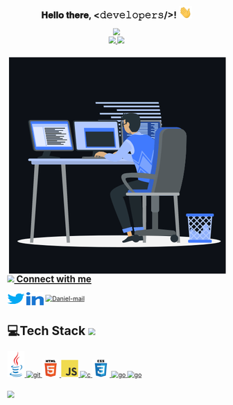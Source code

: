 <div align="center" style type ="text/css">

   ## 𝐇𝐞𝐥𝐥𝐨 𝐭𝐡𝐞𝐫𝐞, <𝚍𝚎𝚟𝚎𝚕𝚘𝚙𝚎𝚛𝚜/>! <img src="https://github.com/ABSphreak/ABSphreak/blob/master/gifs/Hi.gif" width="30px">

</div>

<div align="center">      <img src="https://lh3.googleusercontent.com/UJni5EK_TlSFGtND0Fu4uj99JJdU1vBrxrGmd-v_4Krd-gljBtrzBlQam79BZoajrb1EHZA0qcj_B52-RKiUgL8NEKYhUj3pIP-GuU5bLq3PfE9nT49I7GOywqNuyGeqh-Qy_gzADEQDno4C9qYNnqFfp762Ndd2xR28K3t2SshUVoB6cKYWv5K7aq-Z6pd-fEThrNhGoq4Feof6ZR59taCBxPq8eTjieYKUznltu52b7kaMhmXg2B0yqrb4LbNld5Hc0oY93yjoH3YR5vBh6EuZHlqYdHmUPY9LsEiFSfpzxovPChcTgaVqZ33gWiXBhi9L1CkMfjvzMBRRn_jpwdfoluzfLFJognn7JwvHO_Fh03tOtdk2Frh-oPAkt2jDQmemwnW3wWxuwhHBTJAGTWmrJHNjaISkJxUnRWhopH224SF4dOEWSw9A51vBtu0GzdG2EA9n-I6ItjvqPIQcPac-iDKoCVkfXK8TagVWAN1_NSb5zPcMLxk3iqmcGrUDNSfI7kApI40CgPIc7pwjcI0nNOTF0E4Y8MJlqhkQ3UezXSzgzdSk8NcmNwGhLXW-nfW_CxlrIN2tZLvkQHqVw1gRsmkKUQJNIy1ARn7V-6Cm0vumDo1fZOSDeMj5iF0FYjkg7rV_9cExVkhwdXTcWAAVCbJZmHFxCxJvUsuVdMUldg7JLOyUJsfMGC0EQD49ooNNUhtfXwH86ejwUKAV-Tq_Jij7uKsTbpZozoKrwDLBzQFGg5KdW9_j_yo1pvJnDlt4Fj29GIWwiKO05I4fD3Zri8w=s800-no?authuser=0"  width="200em" ></div>

<div align="center">
  <a href="https://github.com/bastosydaniel">
  <img height="140em" src="https://github-readme-stats.vercel.app/api?username=bastosydaniel&show_icons=true&theme=dark&include_all_commits=true&count_private=true"/>
  <img height="140em" src="https://github-readme-stats.vercel.app/api/top-langs/?username=bastosydaniel&layout=compact&langs_count=7&theme=dark"/>
</div>
 
  <div align="right">

    
  </div>

  
  
  
<p><img align="right" src="https://raw.githubusercontent.com/SubhadeepZilong/SubhadeepZilong/main/icons/animation_500_kxa883sd.gif" alt="Bastosydaniel" /></p>
  
## <img src="https://media.giphy.com/media/iY8CRBdQXODJSCERIr/giphy.gif" width="30px"> Connect with me
<p align="left">
<a href="" target="blank"><img align="center" src="https://raw.githubusercontent.com/SubhadeepZilong/SubhadeepZilong/main/icons/Social/twitter.svg" alt="Daniel-twitter" height="30" width="40" /></a>
<a href="https://www.linkedin.com/in/daniel-bastos-62806320a/" target="blank"><img align="center" src="https://raw.githubusercontent.com/SubhadeepZilong/SubhadeepZilong/main/icons/Social/linked-in-alt.svg" alt="Daniel-linkedin" height="30" width="40" /></a>
<a href="mailto:bastosydaniel@gmail.com" target="blank"><img align="center" src="https://img.icons8.com/color/48/000000/gmail-new.png" alt="Daniel-mail" height="40" width="40" /></a>
</p>



# 💻Tech Stack <img src = "https://media2.giphy.com/media/QssGEmpkyEOhBCb7e1/giphy.gif?cid=ecf05e47a0n3gi1bfqntqmob8g9aid1oyj2wr3ds3mg700bl&rid=giphy.gif" width = 32px>

<p align="left"> <a href="https://www.java.com" target="_blank" rel="noreferrer"> <img src="https://raw.githubusercontent.com/devicons/devicon/master/icons/java/java-original.svg" alt="java" width="40" height="60"/> </a></a> <a href="https://git-scm.com/" target="_blank" rel="noreferrer"> <img src="https://www.vectorlogo.zone/logos/git-scm/git-scm-icon.svg" alt="git" width="40" height="40"/> </a> <a href="https://www.w3.org/html/" target="_blank" rel="noreferrer"> <img src="https://raw.githubusercontent.com/devicons/devicon/master/icons/html5/html5-original-wordmark.svg" alt="html5" width="40" height="40"/> </a> <a href="https://developer.mozilla.org/en-US/docs/Web/JavaScript" target="_blank" rel="noreferrer"> <img src="https://raw.githubusercontent.com/devicons/devicon/master/icons/javascript/javascript-original.svg" alt="javascript" width="40" height="40"/> </a> <a href="" target="_blank" rel="noreferrer"> <img src="https://cdn.jsdelivr.net/gh/devicons/devicon/icons/c/c-original.svg" alt="c" width="40" height="40"/> </a> 
<a href="https://www.w3schools.com/css/" target="_blank" rel="noreferrer"> <img src="https://raw.githubusercontent.com/devicons/devicon/master/icons/css3/css3-original-wordmark.svg" alt="css3" width="40" height="40"/> </a> 
<a href="https://go.dev/" target="_blank" rel="noreferrer"> <img src="https://cdn.jsdelivr.net/gh/devicons/devicon/icons/go/go-original-wordmark.svg" alt="go" width="40" height="50"/> </a>
<a href="https://go.dev/" target="_blank" rel="noreferrer"> <img src="https://cdn.jsdelivr.net/gh/devicons/devicon/icons/docker/docker-original-wordmark.svg" alt="go" width="40" height="50"/> </a>
</p>


##


<img src="https://user-images.githubusercontent.com/73097560/115834477-dbab4500-a447-11eb-908a-139a6edaec5c.gif"></a>

